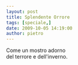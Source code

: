 ```yaml
---
layout: post
title: Splendente Orrore
tags: [speciale,]
date: 2009-10-05 14:19:00
author: pietro
---
```

Come un mostro adorno<br/>del terrore e dell'inverno.
